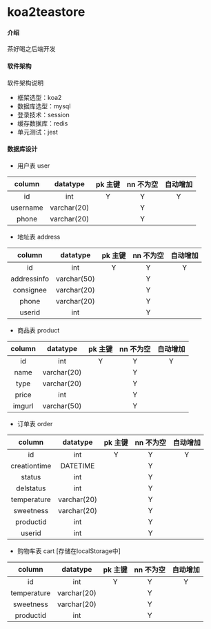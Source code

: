 # koa2teastore

#### 介绍
茶好喝之后端开发

#### 软件架构
软件架构说明
- 框架选型：koa2
- 数据库选型：mysql
- 登录技术：session
- 缓存数据库：redis
- 单元测试：jest

#### 数据库设计

- 用户表 user

|  column  |  datatype   | pk 主键 | nn 不为空 | 自动增加 |
| :------: | :---------: | :-----: | :-------: | :------: |
|    id    |     int     |    Y    |     Y     |    Y     |
| username | varchar(20) |         |     Y     |          |
|  phone   | varchar(20) |         |     Y     |          |

- 地址表 address

|   column    |  datatype   | pk 主键 | nn 不为空 | 自动增加 |
| :---------: | :---------: | :-----: | :-------: | :------: |
|     id      |     int     |    Y    |     Y     |    Y     |
| addressinfo | varchar(50) |         |     Y     |          |
|  consignee  | varchar(20) |         |     Y     |          |
|    phone    | varchar(20) |         |     Y     |          |
|   userid    |     int     |         |     Y     |          |

- 商品表 product

| column |  datatype   | pk 主键 | nn 不为空 | 自动增加 |
| :----: | :---------: | :-----: | :-------: | :------: |
|   id   |     int     |    Y    |     Y     |    Y     |
|  name  | varchar(20) |         |     Y     |          |
|  type  | varchar(20) |         |     Y     |          |
| price  |     int     |         |     Y     |          |
| imgurl | varchar(50) |         |     Y     |          |

- 订单表 order

|    column    |  datatype   | pk 主键 | nn 不为空 | 自动增加 |
| :----------: | :---------: | :-----: | :-------: | :------: |
|      id      |     int     |    Y    |     Y     |    Y     |
| creationtime |  DATETIME   |         |     Y     |          |
|    status    |     int     |         |     Y     |          |
|  delstatus   |     int     |         |     Y     |          |
| temperature  | varchar(20) |         |     Y     |          |
|  sweetness   | varchar(20) |         |     Y     |          |
|  productid   |     int     |         |     Y     |          |
|    userid    |     int     |         |     Y     |          |

- 购物车表 cart [存储在localStorage中]

|   column    |  datatype   | pk 主键 | nn 不为空 | 自动增加 |
| :---------: | :---------: | :-----: | :-------: | :------: |
|     id      |     int     |    Y    |     Y     |    Y     |
| temperature | varchar(20) |         |     Y     |          |
|  sweetness  | varchar(20) |         |     Y     |          |
|  productid  |     int     |         |     Y     |          |